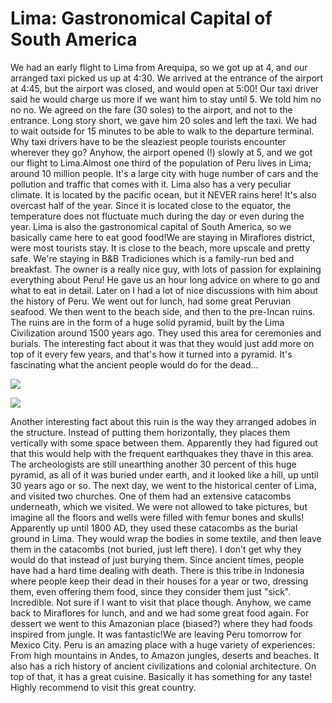 # Lima: Gastronomical Capital of South America

We had an early flight to Lima from Arequipa, so we got up at 4, and our arranged taxi picked us up at 4:30. We arrived at the entrance of the airport at 4:45, but the airport was closed, and would open at 5:00! Our taxi driver said he would charge us more if we want him to stay until 5. We told him no no no. We agreed on the fare (30 soles) to the airport, and not to the entrance. Long story short, we gave him 20 soles and left the taxi. We had to wait outside for 15 minutes to be able to walk to the departure terminal. Why taxi drivers have to be the sleaziest people tourists encounter wherever they go? Anyhow, the airport opened (!) slowly at 5, and we got our flight to Lima.Almost one third of the population of Peru lives in Lima; around 10 million people. It's a large city with huge number of cars and the pollution and traffic that comes with it. Lima also has a very peculiar climate. It is located by the pacific ocean, but it NEVER rains here! It's also overcast half of the year. Since it is located close to the equator, the temperature does not fluctuate much during the day or even during the year. Lima is also the gastronomical capital of South America, so we basically came here to eat good food!We are staying in Miraflores district, were most tourists stay. It is close to the beach, more upscale and pretty safe. We're staying in B\&B Tradiciones which is a family-run bed and breakfast. The owner is a really nice guy, with lots of passion for explaining everything about Peru! He gave us an hour long advice on where to go and what to eat in detail. Later on I had a lot of nice discussions with him about the history of Peru. We went out for lunch, had some great Peruvian seafood. We then went to the beach side, and then to the pre-Incan ruins. The ruins are in the form of a huge solid pyramid, built by the Lima Civilization around 1500 years ago. They used this area for ceremonies and burials. The interesting fact about it was that they would just add more on top of it every few years, and that's how it turned into a pyramid. It's fascinating what the ancient people would do for the dead... 

![](https://blogger.googleusercontent.com/img/b/R29vZ2xl/AVvXsEhtXWVGlETky6o-obZ7PVzpHb7JnjCJBbmptHCJlmHr4j7Cnkoswgkk3EgMAG7WaOOlfFWPAnU-jlh69DJrzD25hr2E0lYBADcKAr4yEWaSnLQXeootxyp_gx-QiUzwyUYVdMfLO66WTRiZ/s5000/%255BUNSET%255D)

![](https://blogger.googleusercontent.com/img/b/R29vZ2xl/AVvXsEj8uxaDD-V31uWRNdOmXPaI5gFK0sKR346jBzfNjdhjzN1sRtME9_rXWRUdBaMnYwes3kf8V8msX1UgjmyYb3CzwcNz6olM93QfYkrUjzgMrtZWd2EKrjmpuTsOPo2OewF81qqWHZUM4nBP/s5000/%255BUNSET%255D)

Another interesting fact about this ruin is the way they arranged adobes in the structure. Instead of putting them horizontally, they places them vertically with some space between them. Apparently they had figured out that this would help with the frequent earthquakes they thave in this area. The archeologists are still unearthing another 30 percent of this huge pyramid, as all of it was buried under earth, and it looked like a hill, up until 30 years ago or so. The next day, we went to the historical center of Lima, and visited two churches. One of them had an extensive catacombs underneath, which we visited. We were not allowed to take pictures, but imagine all the floors and wells were filled with femur bones and skulls! Apparently up until 1800 AD, they used these catacombs as the burial ground in Lima. They would wrap the bodies in some textile, and then leave them in the catacombs (not buried, just left there). I don't get why they would do that instead of just burying them. Since ancient times, people have had a hard time dealing with death. There is this tribe in Indonesia where people keep their dead in their houses for a year or two, dressing them, even offering them food, since they consider them just "sick". Incredible. Not sure if I want to visit that place though. Anyhow, we came back to Miraflores for lunch, and and we had some great food again. For dessert we went to this Amazonian place (biased?) where they had foods inspired from jungle. It was fantastic!We are leaving Peru tomorrow for Mexico City. Peru is an amazing place with a huge variety of experiences: From high mountains in Andes, to Amazon jungles, deserts and beaches. It also has a rich history of ancient civilizations and colonial architecture. On top of that, it has a great cuisine. Basically it has something for any taste! Highly recommend to visit this great country.